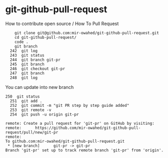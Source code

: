 # git-github-pull-request
How to contribute open source / How To Pull Request

```
    git clone git@github.com:mir-owahed/git-github-pull-request.git
    cd git-github-pull-request/
    code .
    git branch
  242  git log
  243  git status
  244  git branch git-pr
  245  git branch
  246  git checkout git-pr
  247  git branch
  248  git log
```
You can update into new branch

```
250  git status
  251  git add .
  252  git commit -m "git PR step by step guide added"
  253  git remote -v
  254  git push -u origin git-pr
```
```
remote: Create a pull request for 'git-pr' on GitHub by visiting:
remote:      https://github.com/mir-owahed/git-github-pull-request/pull/new/git-pr
remote: 
To github.com:mir-owahed/git-github-pull-request.git
 * [new branch]      git-pr -> git-pr
Branch 'git-pr' set up to track remote branch 'git-pr' from 'origin'.
```




